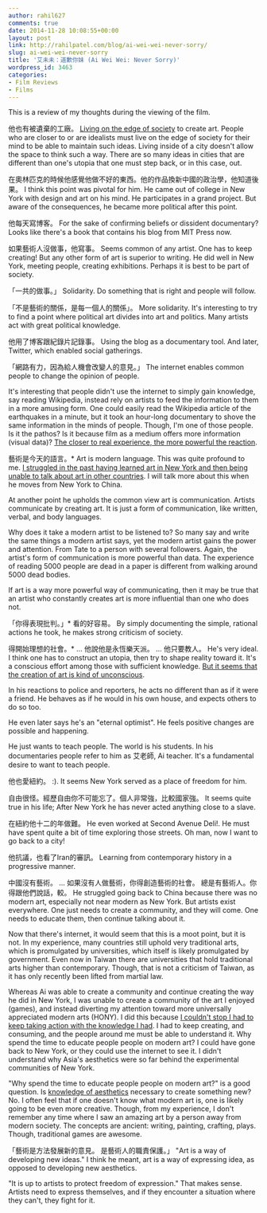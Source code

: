 ```yaml
---
author: rahil627
comments: true
date: 2014-11-28 10:08:55+00:00
layout: post
link: http://rahilpatel.com/blog/ai-wei-wei-never-sorry/
slug: ai-wei-wei-never-sorry
title: '艾未未：道歉你妹 (Ai Wei Wei: Never Sorry)'
wordpress_id: 3463
categories:
- Film Reviews
- Films
---
```


This is a review of my thoughts during the viewing of the film.

他也有被遺棄的工廠。
[Living on the edge of society](http://www.rahilpatel.com/blog/living-on-the-edge-of-society-ethics) to create art. People who are closer to or are idealists must live on the edge of society for their mind to be able to maintain such ideas. Living inside of a city doesn't allow the space to think such a way. There are so many ideas in cities that are different than one's utopia that one must step back, or in this case, out.

在奧林匹克的時候他感覺他做不好的東西。他的作品換新中國的政治學，他知道後果。
I think this point was pivotal for him. He came out of college in New York with design and art on his mind. He participates in a grand project. But aware of the consequences, he became more political after this point.

他每天寫博客。
For the sake of confirming beliefs or dissident documentary? Looks like there's a book that contains his blog from MIT Press now.

如果藝術人沒做事，他寫事。
Seems common of any artist. One has to keep creating! But any other form of art is superior to writing. He did well in New York, meeting people, creating exhibitions. Perhaps it is best to be part of society.

「一共的做事。」
Solidarity. Do something that is right and people will follow.

「不是藝術的關係，是每一個人的關係」。
More solidarity. It's interesting to try to find a point where political art divides into art and politics. Many artists act with great political knowledge.

他用了博客跟紀錄片記錄事。
Using the blog as a documentary tool. And later, Twitter, which enabled social gatherings.

「網路有力，因為給人機會改變人的意見。」
The internet enables common people to change the opinion of people.

It's interesting that people didn't use the internet to simply gain knowledge, say reading Wikipedia, instead rely on artists to feed the information to them in a more amusing form. One could easily read the Wikipedia article of the earthquakes in a minute, but it took an hour-long documentary to shove the same information in the minds of people. Though, I'm one of those people. Is it the pathos? Is it because film as a medium offers more information (visual data)? [The closer to real experience, the more powerful the reaction](http://www.rahilpatel.com/blog/information-media-and-education).

藝術是今天的語言。*
Art is modern language. This was quite profound to me. [I struggled in the past having learned art in New York and then being unable to talk about art in other countries](http://www.rahilpatel.com/blog/social-determinism-travel-and-aesthetics). I will talk more about this when he moves from New York to China.

At another point he upholds the common view art is communication. Artists communicate by creating art. It is just a form of communication, like written, verbal, and body languages.

Why does it take a modern artist to be listened to? So many say and write the same things a modern artist says, yet the modern artist gains the power and attention. From Tate to a person with several followers. Again, the artist's form of communication is more powerful than data. The experience of reading 5000 people are dead in a paper is different from walking around 5000 dead bodies.

If art is a way more powerful way of communicating, then it may be true that an artist who constantly creates art is more influential than one who does not.

「你得表現批判。」* 看的好容易。
By simply documenting the simple, rational actions he took, he makes strong criticism of society.

得開始理想的社會。*
...
他說他是永恆樂天派。
...
他只要教人。
He's very ideal. I think one has to construct an utopia, then try to shape reality toward it. It's a conscious effort among those with sufficient knowledge. [But it seems that the creation of art is kind of unconscious](http://en.wikipedia.org/wiki/Slavoj_%C5%BDi%C5%BEek#Ontology.2C_ideology.2C_and_the_Real).

In his reactions to police and reporters, he acts no different than as if it were a friend. He behaves as if he would in his own house, and expects others to do so too.

He even later says he's an "eternal optimist". He feels positive changes are possible and happening.

He just wants to teach people. The world is his students. In his documentaries people refer to him as 艾老師, Ai teacher. It's a fundamental desire to want to teach people.

他也愛紐約。
:). It seems New York served as a place of freedom for him.

自由很怪。經歷自由你不可能忘了。個人非常強，比較國家強。
It seems quite true in his life; After New York he has never acted anything close to a slave.

在紐約他十二的年做難。
He even worked at Second Avenue Deli!. He must have spent quite a bit of time exploring those streets. Oh man, now I want to go back to a city!

他抗議，也看了Iran的審訊。
Learning from contemporary history in a progressive manner.

中國沒有藝術。
...
如果沒有人做藝術，你得創造藝術的社會。 總是有藝術人。你得跟他們說話，較。
He struggled going back to China because there was no modern art, especially not near modern as New York. But artists exist everywhere. One just needs to create a community, and they will come. One needs to educate them, then continue talking about it.

Now that there's internet, it would seem that this is a moot point, but it is not. In my experience, many countries still uphold very traditional arts, which is promulgated by universities, which itself is likely promulgated by government. Even now in Taiwan there are universities that hold traditional arts higher than contemporary. Though, that is not a criticism of Taiwan, as it has only recently been lifted from martial law.

Whereas Ai was able to create a community and continue creating the way he did in New York, I was unable to create a community of the art I enjoyed (games), and instead diverting my attention toward more universally appreciated modern arts (HONY). I did this because [I couldn't stop I had to keep taking action with the knowledge I had](http://www.rahilpatel.com/blog/constant-art-ethics). I had to keep creating, and consuming, and the people around me must be able to understand it. Why spend the time to educate people people on modern art? I could have gone back to New York, or they could use the internet to see it. I didn't understand why Asia's aesthetics were so far behind the experimental communities of New York.

"Why spend the time to educate people people on modern art?" is a good question. Is [knowledge of aesthetics](http://www.rahilpatel.com/blog/learning-the-aesthetics-of-art) necessary to create something new? No. I often feel that if one doesn't know what modern art is, one is likely going to be even more creative. Though, from my experience, I don't remember any time where I saw an amazing art by a person away from modern society. The concepts are ancient: writing, painting, crafting, plays. Though, traditional games are awesome.

「藝術是方法發展新的意見。 是藝術人的職責保護。」
"Art is a way of developing new ideas." I think he meant, art is a way of expressing idea, as opposed to developing new aesthetics.

"It is up to artists to protect freedom of expression." That makes sense. Artists need to express themselves, and if they encounter a situation where they can't, they fight for it.
